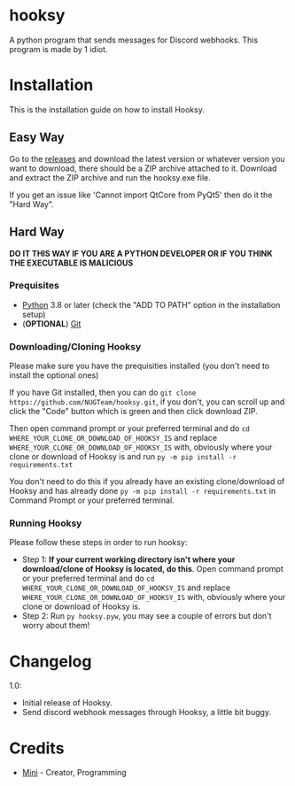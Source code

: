 # hooksy

A python program that sends messages for Discord webhooks. This program is made by 1 idiot.

# Installation

This is the installation guide on how to install Hooksy.

## Easy Way

Go to the [releases](https://github.com/NUGTeam/hooksy/releases) and download the latest version or whatever version you want to download, there should be a ZIP archive attached to it. Download and extract the ZIP archive and run the hooksy.exe file.

If you get an issue like 'Cannot import QtCore from PyQt5' then do it the "Hard Way".

## Hard Way

**DO IT THIS WAY IF YOU ARE A PYTHON DEVELOPER OR IF YOU THINK THE EXECUTABLE IS MALICIOUS**

### Prequisites

- [Python](https://python.org/downloads) 3.8 or later (check the "ADD TO PATH" option in the installation setup)
- (__OPTIONAL__) [Git](https://git-scm.com)

### Downloading/Cloning Hooksy

Please make sure you have the prequisities installed (you don't need to install the optional ones)

If you have Git installed, then you can do `git clone https://github.com/NUGTeam/hooksy.git`, if you don't, you can scroll up and click the "Code" button which is green and then click download ZIP.

Then open command prompt or your preferred terminal and do `cd WHERE_YOUR_CLONE_OR_DOWNLOAD_OF_HOOKSY_IS` and replace `WHERE_YOUR_CLONE_OR_DOWNLOAD_OF_HOOKSY_IS` with, obviously where your clone or download of Hooksy is and run `py -m pip install -r requirements.txt`

You don't need to do this if you already have an existing clone/download of Hooksy and has already done `py -m pip install -r requirements.txt` in Command Prompt or your preferred terminal.

### Running Hooksy

Please follow these steps in order to run hooksy:
- Step 1: __If your current working directory isn't where your download/clone of Hooksy is located, do this__. Open command prompt or your preferred terminal and do `cd WHERE_YOUR_CLONE_OR_DOWNLOAD_OF_HOOKSY_IS` and replace `WHERE_YOUR_CLONE_OR_DOWNLOAD_OF_HOOKSY_IS` with, obviously where your clone or download of Hooksy is.
- Step 2: Run `py hooksy.pyw`, you may see a couple of errors but don't worry about them!


# Changelog

1.0:
- Initial release of Hooksy.
- Send discord webhook messages through Hooksy, a little bit buggy.

# Credits
- [Mini](https://twitter.com/minilol69) - Creator, Programming